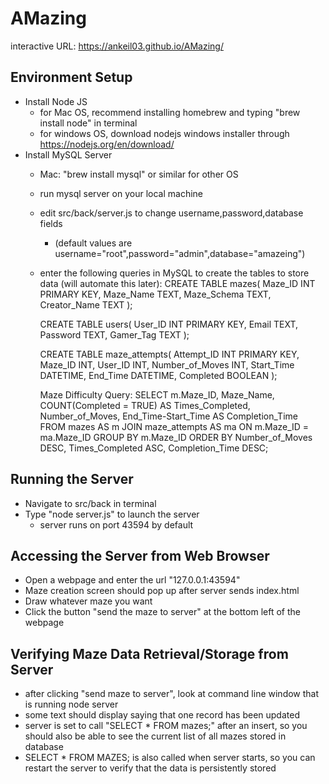 # AMazing
interactive URL: https://ankeil03.github.io/AMazing/


## Environment Setup
- Install Node JS
    - for Mac OS, recommend installing homebrew and typing "brew install node" in terminal
    - for windows OS, download nodejs windows installer through https://nodejs.org/en/download/
- Install MySQL Server
    - Mac: "brew install mysql" or similar for other OS
    - run mysql server on your local machine
    - edit src/back/server.js to change username,password,database fields
        * (default values are username="root",password="admin",database="amazeing")
    - enter the following queries in MySQL to create the tables to store data (will automate this later):
        CREATE TABLE mazes(
        Maze_ID INT PRIMARY KEY,
        Maze_Name TEXT,
        Maze_Schema TEXT,
        Creator_Name TEXT
        );

       CREATE TABLE users(
       User_ID INT PRIMARY KEY,
       Email TEXT,
       Password TEXT,
       Gamer_Tag TEXT
       );

       CREATE TABLE maze_attempts(
       Attempt_ID INT PRIMARY KEY,
       Maze_ID INT,
       User_ID INT,
       Number_of_Moves INT,
       Start_Time DATETIME,
       End_Time DATETIME,
       Completed BOOLEAN
       );

       Maze Difficulty Query:
SELECT m.Maze_ID, Maze_Name, COUNT(Completed = TRUE) AS Times_Completed, Number_of_Moves, End_Time-Start_Time AS Completion_Time FROM mazes AS m JOIN maze_attempts AS ma ON m.Maze_ID = ma.Maze_ID GROUP BY m.Maze_ID ORDER BY Number_of_Moves DESC, Times_Completed ASC, Completion_Time DESC;

## Running the Server
- Navigate to src/back in terminal
- Type "node server.js" to launch the server
    - server runs on port 43594 by default

## Accessing the Server from Web Browser
- Open a webpage and enter the url "127.0.0.1:43594"
- Maze creation screen should pop up after server sends index.html
- Draw whatever maze you want
- Click the button "send the maze to server" at the bottom left of the webpage


## Verifying Maze Data Retrieval/Storage from Server
- after clicking "send maze to server", look at command line window that is running node server
- some text should display saying that one record has been updated
- server is set to call "SELECT * FROM mazes;" after an insert, so you should also be able to
  see the current list of all mazes stored in database
- SELECT * FROM MAZES; is also called when server starts, so you can restart the server
  to verify that the data is persistently stored
